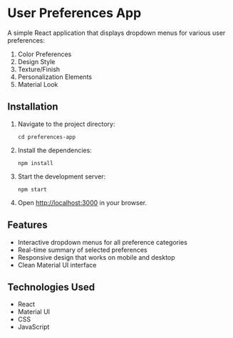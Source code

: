 # User Preferences App

A simple React application that displays dropdown menus for various user preferences:

1. Color Preferences
2. Design Style
3. Texture/Finish
4. Personalization Elements
5. Material Look

## Installation

1. Navigate to the project directory:
   ```
   cd preferences-app
   ```

2. Install the dependencies:
   ```
   npm install
   ```

3. Start the development server:
   ```
   npm start
   ```

4. Open [http://localhost:3000](http://localhost:3000) in your browser.

## Features

- Interactive dropdown menus for all preference categories
- Real-time summary of selected preferences
- Responsive design that works on mobile and desktop
- Clean Material UI interface

## Technologies Used

- React
- Material UI
- CSS
- JavaScript 